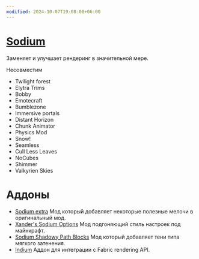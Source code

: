```yaml
---
modified: 2024-10-07T19:08:08+06:00
---
```

# [Sodium](https://modrinth.com/mod/sodium)
Заменяет и улучшает рендеринг в значительной мере.

Несовместим
- Twilight forest
- Elytra Trims
- Bobby
- Emotecraft
- Bumblezone
- Immersive portals
- Distant Horizon
- Chunk Animator
- Physics Mod
- Snow!
- Seamless
- Cull Less Leaves
- NoCubes
- Shimmer
- Valkyrien Skies

# Аддоны
- [Sodium extra](https://modrinth.com/mod/sodium-extra)
	Мод который добавляет некоторые полезные мелочи в оригинальный мод.
- [Xander's Sodium Options](https://modrinth.com/mod/xanders-sodium-options)
	Мод подгоняющий стиль настроек под майнкрафт.
- [Sodium Shadowy Path Blocks](https://modrinth.com/mod/sodium-shadowy-path-blocks)
	Мод который добавляет тени типа мягкого затенения.
- [Indium](https://modrinth.com/mod/indium)
	Аддон для интеграции с Fabric rendering API.
